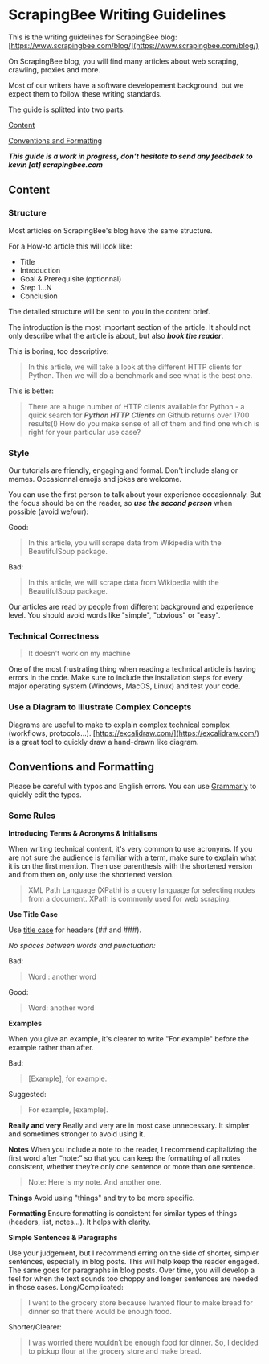 # ScrapingBee Writing Guidelines

This is the writing guidelines for ScrapingBee blog: [https://www.scrapingbee.com/blog/](https://www.scrapingbee.com/blog/)

On ScrapingBee blog, you will find many articles about web scraping, crawling, proxies and more. 

Most of our writers have a software developement background, but we expect them to follow these writing standards.

The guide is splitted into two parts: 


[Content](#content)

[Conventions and Formatting](#conventions-and-formatting)


***This guide is a work in progress, don't hesitate to send any feedback to kevin [at] scrapingbee.com***

## Content

### Structure 

Most articles on ScrapingBee's blog have the same structure. 

For a How-to article this will look like: 

- Title 
- Introduction 
- Goal & Prerequisite (optionnal)
- Step 1...N
- Conclusion 

The detailed structure will be sent to you in the content brief. 

The introduction is the most important section of the article. It should not only describe what the article is about, but also ***hook the reader***. 

This is boring, too descriptive: 

> In this article, we will take a look at the different HTTP clients for Python. Then we will do a benchmark and see what is the best one.

This is better:

> There are a huge number of HTTP clients available for Python - a quick search for ***Python HTTP Clients*** on Github returns over 1700 results(!) How do you make sense of all of them and find one which is right for your particular use case?

### Style

Our tutorials are friendly, engaging and formal. Don't include slang or memes. Occasionnal emojis and jokes are welcome. 

You can use the first person to talk about your experience occasionnaly. But the focus should be on the reader, so ***use the second person*** when possible (avoid we/our): 

Good:
> In this article, you will scrape data from Wikipedia with the BeautifulSoup package.

Bad:
> In this article, we will scrape data from Wikipedia with the BeautifulSoup package.

Our articles are read by people from different background and experience level. You should avoid words like "simple", "obvious" or "easy". 

### Technical Correctness 

> It doesn't work on my machine

One of the most frustrating thing when reading a technical article is having errors in the code. Make sure to include the installation steps for every major operating system (Windows, MacOS, Linux) and test your code. 


### Use a Diagram to Illustrate Complex Concepts

Diagrams are useful to make to explain complex technical complex (workflows, protocols...). 
[https://excalidraw.com/](https://excalidraw.com/) is a great tool to quickly draw a hand-drawn like diagram.


## Conventions and Formatting

Please be careful with typos and English errors. 
You can use [Grammarly](https://www.grammarly.com/) to quickly edit the typos. 


### Some Rules

**Introducing Terms & Acronyms & Initialisms**

When writing technical content, it's very common to use acronyms. If you are not sure the audience is familiar with a term, make sure to explain what it is on the first mention. Then use parenthesis with the shortened version and from then on, only use the shortened version. 

> XML Path Language (XPath) is a query language for selecting nodes from a document. XPath is commonly used for web scraping.

**Use Title Case**

Use [title case](https://en.wikipedia.org/wiki/Title_case) for headers (## and ###). 

*No spaces between words and punctuation:*

Bad:
> Word : another word

Good:
> Word: another word

**Examples**

When you give an example, it's clearer to write "For example" before the example rather than after. 

Bad:
> [Example], for example.

Suggested:
> For example, [example].

**Really and very**
Really and very are in most case unnecessary. It simpler and sometimes stronger to avoid using it. 

**Notes**
When you include a note to the reader, I recommend capitalizing the first word after “note:” so that you can keep the formatting of all notes consistent, whether they’re only one sentence or more than one sentence.

> Note: Here is my note. And another one.

**Things**
Avoid using "things" and try to be more specific. 

**Formatting**
Ensure formatting is consistent for similar types of things (headers, list, notes...). It helps with clarity. 

**Simple Sentences & Paragraphs**

Use your judgement, but I recommend erring on the side of shorter, simpler sentences, especially in blog posts. This will help keep the reader engaged. The same goes for paragraphs in blog posts. Over time, you will develop a feel for when the text sounds too choppy and longer sentences are needed in those cases.
Long/Complicated:
> I went to the grocery store because Iwanted flour to make bread for dinner so that there would be enough food.

Shorter/Clearer:
> I was worried there wouldn’t be enough food for dinner. So, I decided to pickup flour at the grocery store and make bread.












